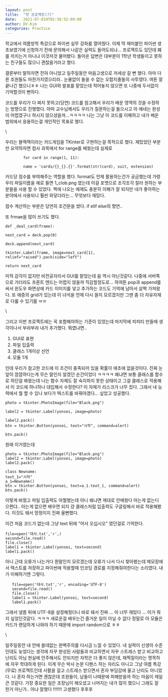 ```yaml
---
layout: post
title:  "첫 프로젝트(?)"
date:   2021-07-019T02:58:52-09:00
author: DV.Kim
categories: Practice
---
```

학교에서 여름방학 특강으로 파이썬 실무 강좌를 열어줬다. 
이제 막 재미붙인 파이썬 생초보였기에 신청하기 전에 문의해서 나같은 실력도 들어도되냐...
프로젝트도 있던데 폐를 끼치는거 아니냐 이것저것 물어봤다. 
돌아온 답변은 대부분이 1학년 학생들이고 못하는 친구들도 많으니 괜찮을거라고 했다. 

결론부터 말하자면 전혀 아니었고 일주일동안 마음고생으로 저세상 갈 뻔 했다. 아마 다른 조원들도 마찬가지였으리라..
눈물없이 들을 수 없는 오합지졸들의 사투였다. 여튼 잘 끝나긴 했으니ㅎㅎ 
나는 GUI와 발표를 맡았는데 적어놓지 않으면 또 나중에 두서없이 기억할것이 뻔하다.

코드를 우리가 다 짜지 못하고(당연) 코드를 참고해서 우리가 배운 영역의 것을 수정하는 방향으로 진행했다. 
아마 교수님께서도 우리가 질문하는걸 들으시고 아 얘네는 완성이 어렵겠구나 하시지 않으셨을까...ㅋㅋㅋㅋ
나는 그냥 이 코드를 이해하고 내가 배운 범위에서 응용하는걸 개인적인 목표로 했다. 

\

우리는 블랙잭이라는 카드게임을 TKinter로 구현하는걸 목적으로 했다. 
재밌었던 부분만 요약하자면 컴사 과목에서 for range를 배웠는데 실제로 

            for card in range(1, 11):

            name = 'cards/{}_{}.{}'.format(str(card), suit, extension)

  
            
카드당 점수를 부여해주는 역할을 했다. format도 언제 활용하는건가 궁금했는데 
가령 우리 파일이름을 예로 들면 1_clob.png 였는데 이걸 포맷으로 조각조각 잘라 원하는 부분들을 사용 할 수 있었다. 
책에 나오는 예제도 충분히 이해가 잘 되지만 내가 좋아하는 분야에서 사용되니 훨씬 와닿더라는... 무엇보다 재밌다.

점수 계산하는 부분은 당연히 조건문을 썼다. if elif else의 향연..

또 frmae을 많이 쓰기도 했다. 

    def _deal_card(frame):

    next_card = deck.pop(0) 

    deck.append(next_card)
   
    tkinter.Label(frame, image=next_card[1], relief="raised").pack(side="left")    

    return next_card
    
미적 감각이 없지만 비전공자라서 GUI를 맡았는데 음 역시 아닌것같다. 
나중에 서버쪽으로 가더라도 프론트 엔드는 어렵지 않을까 직감할정도로... 
하여튼 pop과 append를 써서 윈도우 화면상에 카드 이미지를 넣고 추가하는 코드도 기억에 남아서 살짝 가져왔다. 
또 애증의 grid가 있는데 이 녀석을 언제 다시 쓸지 모르겠지만 그땐 좀 더 자유자재로 다룰 수 있기를 ㅠㅠ

\

그리고 이번 프로젝트에는 꼭 포함해야하는 기준이 있었는데 마지막에 피피티 만들때 생각이나서 부랴부랴 내가 추가했다. 
뭐였냐면..
1. GUI로 표현
2. 파일 입출력
3. 클래스 1개이상 선언
4. 모듈 1개

인데 우리가 참고한 코드에 이 조건이 충족되어 있을 확률이 애초에 없을것이다. 
진짜 눈앞이 깜깜하다는게 무슨 말인지 알겠던 순간이었다 ㅋㅋㅋㅋ 
왜냐면 보통 클래스를 함수로 하던걸 봐왔는데 나는 함수 자체도 잘 숙지하지 못한 상태이고 그걸 클래스로 적용해서 
이 코드에 하나하나 대입해서 수정한다? 이 자체가 리스크가 너무 컸다. 그래서 내 능력에서 뭘 할 수 있나 보다가
텍스트를 바꿔야겠다... 싶었고 성공했다. 

	photo = tkinter.PhotoImage(file="Black.png")

	label2 = tkinter.Label(yonsei, image=photo)

	label2.pack()
	btn = tkinter.Button(yonsei, text="시작", command=alert)

	btn.pack()
    
원래 이거였는데 
	
    photo = tkinter.PhotoImage(file="Black.png")
	label2 = tkinter.Label(yonsei, image=photo)
	label2.pack()

	class Newname:
    text_1="시작"
	a_1=Newname()
	btn = tkinter.Button(yonsei, text=a_1.text_1, command=alert)
	btn.pack()
 이렇게 바꿨고 파일 입출력도 아찔했는데 아니 왜냐면 제대로 안배웠다 아는게 없는디 으쩐댜..
 아는게 없으면 배우면 되지 걍 클래스처럼 입출력도 구글링해서 바로 적용해봤다. 
이것도 돼서 망정이지 진짜 울뻔했다. 

이건 처음 코드가 없는데 그냥 text 뒤에 "어서 오십시오" 였던걸로 기억한다. 

    file=open('대사.txt','r',)
    second=file.read()
    file.close()
    label1 = tkinter.Label(yonsei, text=second)
    label1.pack()
    
아니 근데 오류가 나는거다 뭔말인지 모르겠는데 오류가 나서 다시 찾아봤는데 메모장에서 텍스트를 저장하고 
파이썬에 적용할때 인코딩 경로를 지정해줘야한다는 소리였다. 내가 이해하기엔 그렇다. 
   
       file=open('대사.txt','r', encoding='UTF-8')
       second=file.read()
       file.close()
       label1 = tkinter.Label(yonsei, text=second)
       label1.pack()

그래서 낼름 뒤에 UTF-8을 설정해줬더니 바로 돼서 진짜 ... 아 너무 재밌다 ... 이거 뭐지 싶었던것같다. ㅋㅋㅋ
새로운걸 배우는건 즐거운 일이 아닐 수 없다 정말로
아 모듈은 카드가 랜덤하게 나와야 하기 때문에 import random으로 ㅎㅎ

\

일주일동안 내 안에 쓸데없는 완벽주의를 다시금 느낄 수 있었다. 내 실력이 신생아 수준인데도 늦었다는 생각에 자꾸 완성된 사람들과
비교하면서 자꾸 스트레스 받고 비교하고 난리도 아님 현실에 안주해서도 안되지만 자학은 더 좋지 않은데, 채찍질이라는 명목하에
자꾸 학대하게 된다. 이게 무슨 박사 논문 디펜스 하는 자리도 아니고 그냥 여름 특강(무료) 프로젝트인데 사활을 걸고 스트레스 받으면서
혼자 부담감에 울고 난리도 아니었다. 나 혼자 하는거면 괜찮은데 조원들이, 남들이 나때문에 피해받을까 하는 마음이 제일 큰 것같다. 
가장 중요한 일은 조장님이 해오셨고 나머지는 내가 많이 했으니 그래도 잘 한거 아닌가.. 아냐 잘했다 !!!!!!! 고생했다 후후후


